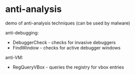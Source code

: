 # anti-analysis

demo of anti-analysis techniques (can be used by malware)

anti-debugging:
- DebuggerCheck - checks for invasive debuggers
- FindWindow - checks for active debugger windows

anti-VM:
- RegQueryVBox - queries the registry for vbox entries

